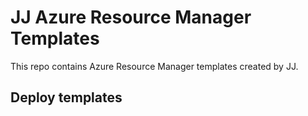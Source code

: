 # JJ Azure Resource Manager Templates
This repo contains Azure Resource Manager templates created by JJ.

## Deploy templates
